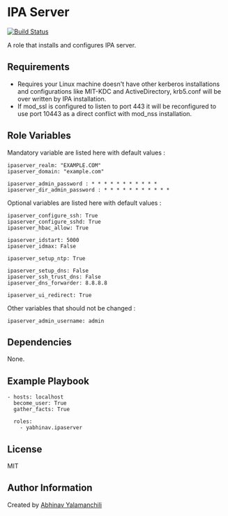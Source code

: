 IPA Server 
==========

[![Build Status](https://travis-ci.org/yabhinav/ansible-role-ipaserver.svg?branch=master)](https://travis-ci.org/yabhinav/ansible-role-ipaserver)

A role that installs and configures IPA server.

Requirements
------------
- Requires your Linux machine doesn't have other kerberos installations and configurations like MIT-KDC and ActiveDirectory, krb5.conf will be over written by IPA installation.
- If mod_ssl is configured to listen to port 443 it will be reconfigured to use port 10443 as a direct conflict with mod_nss installation.


Role Variables
--------------

Mandatory variable are listed here with default values :

	ipaserver_realm: "EXAMPLE.COM"
	ipaserver_domain: "example.com"

	ipaserver_admin_password : * * * * * * * * * * * 
	ipaserver_dir_admin_password : * * * * * * * * * * * 


Optional variables are listed here with default values :

	ipaserver_configure_ssh: True
	ipaserver_configure_sshd: True
	ipaserver_hbac_allow: True

	ipaserver_idstart: 5000
	ipaserver_idmax: False

	ipaserver_setup_ntp: True

	ipaserver_setup_dns: False
	ipaserver_ssh_trust_dns: False
	ipaserver_dns_forwarder: 8.8.8.8

	ipaserver_ui_redirect: True

Other variables that should not be changed :

	ipaserver_admin_username: admin


Dependencies
------------

None.

Example Playbook
----------------

	- hosts: localhost
	  become_user: True
	  gather_facts: True
	  
	  roles:
	    - yabhinav.ipaserver

License
-------

MIT


Author Information
------------------

Created by [Abhinav Yalamanchili](https://yabhinav.github.com)
